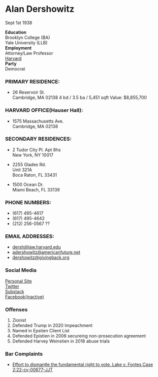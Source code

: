 # Alan Dershowitz

Sept 1st 1938  

**Education**  
Brooklyn College (BA)  
Yale University (LLB)  
**Employment**  
Attorney/Law Professor  
[Harvard](https://hls.harvard.edu/faculty/alan-m-dershowitz/)  
**Party**  
Democrat  

### PRIMARY RESIDENCE:
- 26 Reservoir St.  
  Cambridge, MA 02138
  4 bd / 3.5 ba / 5,451 sqft
  Value: $8,855,700

### HARVARD OFFICE(Hauser Hall):
- 1575 Massachusetts Ave.  
  Cambridge, MA 02138

### SECONDARY RESIDENCES:
- 2 Tudor City Pl. Apt 8hs  
  New York, NY 10017

- 2255 Glades Rd.  
  Unit 321A  
  Boca Raton, FL 33431

- 1500 Ocean Dr.  
  Miami Beach, FL 33139

### PHONE NUMBERS:
- (617) 495-4617
- (617) 495-4642
- (212) 256-0567 ??

### EMAIL ADDRESSES:
- dersh@law.harvard.edu
- adershowitz@americanfuture.net
- dershowitz@givingback.org

### Social Media
[Personal Site](https://alan-dershowitz.com/)  
[Twitter](https://twitter.com/AlanDersh)  
[Substack](https://dersh.substack.com/)  
[Facebook(inactive)](https://www.facebook.com/AlanMDershowitz)  

### Offenses
1. Zionist
2. Defended Trump in 2020 Impeachment
4. Named in Epstien Client List
3. Defended Epistien in 2006 secureing non-prosecution agreement
5. Defended Harvey Weinstien in 2018 abuse trials

### Bar Complaints
- [Effort to dismantle the fundamental right to vote. Lake v. Fontes Case 2:22-cv-00677-JJT](https://s3.documentcloud.org/documents/23410244/dershowitz-bar-complaint.pdf)